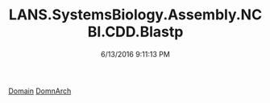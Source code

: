 ﻿---
title: LANS.SystemsBiology.Assembly.NCBI.CDD.Blastp
date: 6/13/2016 9:11:13 PM
---

[Domain](T-LANS.SystemsBiology.Assembly.NCBI.CDD.Blastp.Domain.html)
[DomnArch](T-LANS.SystemsBiology.Assembly.NCBI.CDD.Blastp.DomnArch.html)
